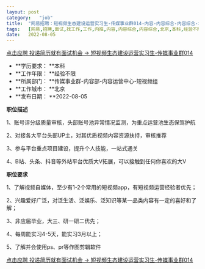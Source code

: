 ```yaml
---
layout:	post
category:	"job"
title:	"网易招聘：短视频生态建设运营实习生-传媒事业群014-内容-内容综合-内容综合-北京本科经验不限"
tags:	[网易,招聘,面试,找工作,工作,内推,内容,内容综合,内容综合,北京,本科,经验不限]
date:	2022-08-05
---
```


[点击应聘 投递简历就有面试机会 ->  短视频生态建设运营实习生-传媒事业群014](http://mobile.bole.netease.com/bole/boleDetail?id=42138&employeeId=346f03c3cda5f04c&key=all)



- **学历要求： **本科
- **工作年限： **经验不限
- **所属部门： **传媒事业群-内容部-内容运营中心-短视频组
- **工作城市： **北京
- **发布日期： **2022-08-05



**职位描述**

1、账号评分级质量审核，头部账号池异常情况监测，为重点运营池生态保驾护航

2、对接各大平台头部UP主，对其优质视频内容资源扶持，审核推荐

3、参与平台重点项目建设，提升个人技能，一站式通关

4、B站、头条、抖音等外站平台优质大V拓展，可以接触到任何你喜欢的大V





**职位要求**

1、了解视频自媒体，至少有1-2个常用的短视频app，有短视频运营经验者优先；

2、兴趣爱好广泛，对泛生活、泛娱乐、泛知识等某一品类内容有一定的喜好和了解；

3、非应届毕业，大三、研一研二优先；

4、每周能实习4-5天，能实习3月以上；

5、了解并会使用ps、pr等作图剪辑软件



[点击应聘 投递简历就有面试机会 ->  短视频生态建设运营实习生-传媒事业群014](http://mobile.bole.netease.com/bole/boleDetail?id=42138&employeeId=346f03c3cda5f04c&key=all)